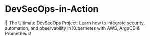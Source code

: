 # DevSecOps-in-Action
🚀 The Ultimate DevSecOps Project: Learn how to integrate security, automation, and observability in Kubernetes with AWS, ArgoCD &amp; Prometheus!
